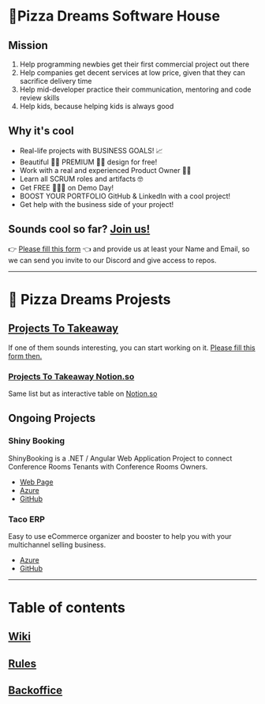# 🍕Pizza Dreams Software House

## Mission
1. Help programming newbies get their first commercial project out there
2. Help companies get decent services at low price, given that they can sacrifice delivery time
3. Help mid-developer practice their communication, mentoring and code review skills
4. Help kids, because helping kids is always good

## Why it's cool
* Real-life projects with BUSINESS GOALS! 📈
* Beautiful 🧚‍♀️ PREMIUM 🧚‍♀️ design for free!
* Work with a real and experienced Product Owner 👨‍💻
* Learn all SCRUM roles and artifacts 🤓  
* Get FREE 🍕🍕🍕 on Demo Day!
* BOOST YOUR PORTFOLIO GitHub & LinkedIn with a cool project!
* Get help with the business side of your project!

## Sounds cool so far? [Join us!](https://docs.google.com/forms/d/e/1FAIpQLScDTujh8LOhypLDzJVvZvBDUsUpdzOwZkCekJIuqfqkOo2ONQ/viewform)
👉 [Please fill this form](https://docs.google.com/forms/d/e/1FAIpQLScDTujh8LOhypLDzJVvZvBDUsUpdzOwZkCekJIuqfqkOo2ONQ/viewform) 👈
and provide us at least your Name and Email, so we can send you invite to our Discord and give access to repos.

---

# 🍕 Pizza Dreams Projests

## [Projects To Takeaway](https://github.com/maciejjankowski/pizzadreams/wiki/Projects)
If one of them sounds interesting, you can start working on it. [Please fill this form then.](https://docs.google.com/forms/d/e/1FAIpQLScDTujh8LOhypLDzJVvZvBDUsUpdzOwZkCekJIuqfqkOo2ONQ/viewform)


### [Projects To Takeaway Notion.so](https://www.notion.so/plywoodandfriends/dd326091e0064640b4b7bce63f437bb0?v=e75e99d4aa624606bbf735527f5fc524)
Same list but as interactive table on [Notion.so](https://www.notion.so/)

## Ongoing Projects

### Shiny Booking
ShinyBooking is a .NET / Angular Web Application Project to connect Conference Rooms Tenants with Conference Rooms Owners.
* [Web Page](https://shinybooking.azurewebsites.net/)
* [Azure](https://dev.azure.com/ShinyBooking/ShinyBooking)
* [GitHub](https://github.com/maciejjankowski/pd-shiny-booking)

### Taco ERP
Easy to use eCommerce organizer and booster to help you with your multichannel selling business.
* [Azure](https://dev.azure.com/PizzaDreams/Taco%20ERP)
* [GitHub](https://github.com/maciejjankowski/pd-automatic-waffle)

---

# Table of contents

## [Wiki](https://github.com/maciejjankowski/pizzadreams/wiki/)

## [Rules](https://github.com/maciejjankowski/pizzadreams/wiki/Rules)


## [Backoffice](https://github.com/maciejjankowski/pizzadreams/milestone/2)

